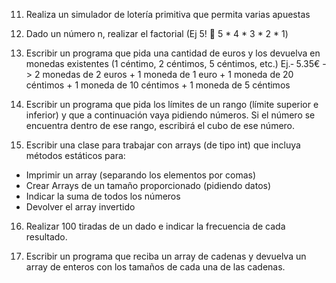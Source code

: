 11. Realiza un simulador de lotería primitiva que permita varias apuestas

12. Dado un número n, realizar el factorial (Ej 5!  5 * 4 * 3 * 2 * 1)

13. Escribir un programa que pida una cantidad de euros y los devuelva en monedas existentes
    (1 céntimo, 2 céntimos, 5 céntimos, etc.)
    Ej.‐ 5.35€ -> 2 monedas de 2 euros + 1 moneda de 1 euro + 1 moneda de 20 céntimos + 1 moneda
    de 10 céntimos + 1 moneda de 5 céntimos

14. Escribir un programa que pida los límites de un rango (límite superior e inferior) y que a
    continuación vaya pidiendo números.
    Si el número se encuentra dentro de ese rango, escribirá el cubo de ese número.

15. Escribir una clase para trabajar con arrays (de tipo int) que incluya métodos estáticos para:
  - Imprimir un array (separando los elementos por comas)
  - Crear Arrays de un tamaño proporcionado (pidiendo datos)
  - Indicar la suma de todos los números
  - Devolver el array invertido

16. Realizar 100 tiradas de un dado e indicar la frecuencia de cada resultado.

17. Escribir un programa que reciba un array de cadenas y devuelva un array de enteros con los
    tamaños de cada una de las cadenas.